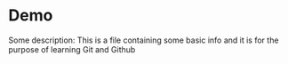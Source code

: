 # Demo

Some description: This is a file containing some basic info and it is for the purpose 
of learning Git and Github
